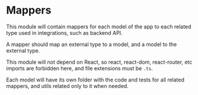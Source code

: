 # Mappers

This module will contain mappers for each model of the app to each related type
used in integrations, such as backend API.

A mapper should map an external type to a model, and a model to the external type.

This module will not depend on React, so react, react-dom, react-router, etc imports are
forbidden here, and file extensions must be `.ts`.

Each model will have its own folder with the code and tests for all related mappers,
and utils related only to it when needed.

